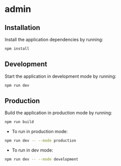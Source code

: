 # admin

## Installation

Install the application dependencies by running:

```sh
npm install
```

## Development

Start the application in development mode by running:

```sh
npm run dev
```

## Production

Build the application in production mode by running:

```sh
npm run build
```

- To run in production mode:

```sh
npm run dev -- --mode production
```

- To run in dev mode:

```sh
npm run dev -- --mode development
```

